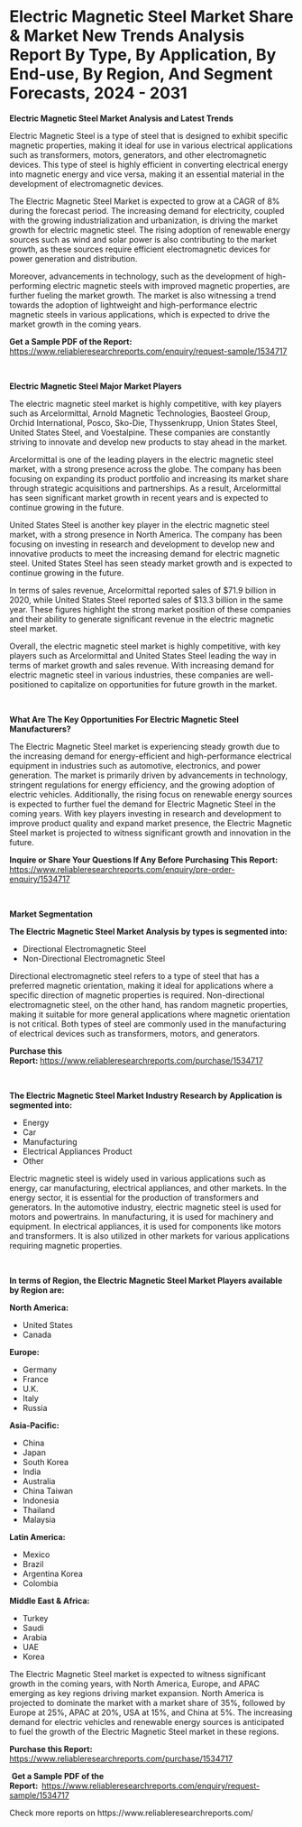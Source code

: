 <p><h1>Electric Magnetic Steel Market Share & Market New Trends Analysis Report By Type, By Application, By End-use, By Region, And Segment Forecasts, 2024 - 2031</h1></p><p><strong>Electric Magnetic Steel Market Analysis and Latest Trends</strong></p>
<p><p>Electric Magnetic Steel is a type of steel that is designed to exhibit specific magnetic properties, making it ideal for use in various electrical applications such as transformers, motors, generators, and other electromagnetic devices. This type of steel is highly efficient in converting electrical energy into magnetic energy and vice versa, making it an essential material in the development of electromagnetic devices.</p><p>The Electric Magnetic Steel Market is expected to grow at a CAGR of 8% during the forecast period. The increasing demand for electricity, coupled with the growing industrialization and urbanization, is driving the market growth for electric magnetic steel. The rising adoption of renewable energy sources such as wind and solar power is also contributing to the market growth, as these sources require efficient electromagnetic devices for power generation and distribution.</p><p>Moreover, advancements in technology, such as the development of high-performing electric magnetic steels with improved magnetic properties, are further fueling the market growth. The market is also witnessing a trend towards the adoption of lightweight and high-performance electric magnetic steels in various applications, which is expected to drive the market growth in the coming years.</p></p>
<p><strong>Get a Sample PDF of the Report:&nbsp;</strong> <a href="https://www.reliableresearchreports.com/enquiry/request-sample/1534717">https://www.reliableresearchreports.com/enquiry/request-sample/1534717</a></p>
<p>&nbsp;</p>
<p><strong>Electric Magnetic Steel Major Market Players</strong></p>
<p><p>The electric magnetic steel market is highly competitive, with key players such as Arcelormittal, Arnold Magnetic Technologies, Baosteel Group, Orchid International, Posco, Sko-Die, Thyssenkrupp, Union States Steel, United States Steel, and Voestalpine. These companies are constantly striving to innovate and develop new products to stay ahead in the market.</p><p>Arcelormittal is one of the leading players in the electric magnetic steel market, with a strong presence across the globe. The company has been focusing on expanding its product portfolio and increasing its market share through strategic acquisitions and partnerships. As a result, Arcelormittal has seen significant market growth in recent years and is expected to continue growing in the future.</p><p>United States Steel is another key player in the electric magnetic steel market, with a strong presence in North America. The company has been focusing on investing in research and development to develop new and innovative products to meet the increasing demand for electric magnetic steel. United States Steel has seen steady market growth and is expected to continue growing in the future.</p><p>In terms of sales revenue, Arcelormittal reported sales of $71.9 billion in 2020, while United States Steel reported sales of $13.3 billion in the same year. These figures highlight the strong market position of these companies and their ability to generate significant revenue in the electric magnetic steel market.</p><p>Overall, the electric magnetic steel market is highly competitive, with key players such as Arcelormittal and United States Steel leading the way in terms of market growth and sales revenue. With increasing demand for electric magnetic steel in various industries, these companies are well-positioned to capitalize on opportunities for future growth in the market.</p></p>
<p>&nbsp;</p>
<p><strong>What Are The Key Opportunities For Electric Magnetic Steel Manufacturers?</strong></p>
<p><p>The Electric Magnetic Steel market is experiencing steady growth due to the increasing demand for energy-efficient and high-performance electrical equipment in industries such as automotive, electronics, and power generation. The market is primarily driven by advancements in technology, stringent regulations for energy efficiency, and the growing adoption of electric vehicles. Additionally, the rising focus on renewable energy sources is expected to further fuel the demand for Electric Magnetic Steel in the coming years. With key players investing in research and development to improve product quality and expand market presence, the Electric Magnetic Steel market is projected to witness significant growth and innovation in the future.</p></p>
<p><strong>Inquire or Share Your Questions If Any Before Purchasing This Report:</strong> <a href="https://www.reliableresearchreports.com/enquiry/pre-order-enquiry/1534717">https://www.reliableresearchreports.com/enquiry/pre-order-enquiry/1534717</a></p>
<p>&nbsp;</p>
<p><strong>Market Segmentation</strong></p>
<p><strong>The Electric Magnetic Steel Market Analysis by types is segmented into:</strong></p>
<p><ul><li>Directional Electromagnetic Steel</li><li>Non-Directional Electromagnetic Steel</li></ul></p>
<p><p>Directional electromagnetic steel refers to a type of steel that has a preferred magnetic orientation, making it ideal for applications where a specific direction of magnetic properties is required. Non-directional electromagnetic steel, on the other hand, has random magnetic properties, making it suitable for more general applications where magnetic orientation is not critical. Both types of steel are commonly used in the manufacturing of electrical devices such as transformers, motors, and generators.</p></p>
<p><strong>Purchase this Report:&nbsp;</strong><a href="https://www.reliableresearchreports.com/purchase/1534717">https://www.reliableresearchreports.com/purchase/1534717</a></p>
<p>&nbsp;</p>
<p><strong>The Electric Magnetic Steel Market Industry Research by Application is segmented into:</strong></p>
<p><ul><li>Energy</li><li>Car</li><li>Manufacturing</li><li>Electrical Appliances Product</li><li>Other</li></ul></p>
<p><p>Electric magnetic steel is widely used in various applications such as energy, car manufacturing, electrical appliances, and other markets. In the energy sector, it is essential for the production of transformers and generators. In the automotive industry, electric magnetic steel is used for motors and powertrains. In manufacturing, it is used for machinery and equipment. In electrical appliances, it is used for components like motors and transformers. It is also utilized in other markets for various applications requiring magnetic properties.</p></p>
<p>&nbsp;</p>
<p><strong>In terms of Region, the Electric Magnetic Steel Market Players available by Region are:</strong></p>
<p>
    <p> <strong> North America: </strong>
        <ul>
            <li>United States</li>
            <li>Canada</li>
        </ul>
        </p> 
    <p> <strong> Europe: </strong>
        <ul>
            <li>Germany</li>
            <li>France</li>
            <li>U.K.</li>
            <li>Italy</li>
            <li>Russia</li>
        </ul>
        </p> 
    <p> <strong> Asia-Pacific: </strong>
        <ul>
            <li>China</li>
            <li>Japan</li>
            <li>South Korea</li>
            <li>India</li>
            <li>Australia</li>
            <li>China Taiwan</li>
            <li>Indonesia</li>
            <li>Thailand</li>
            <li>Malaysia</li>
        </ul>
        </p> 
    <p> <strong> Latin America: </strong>
        <ul>
            <li>Mexico</li>
            <li>Brazil</li>
            <li>Argentina Korea</li>
            <li>Colombia</li>
        </ul>
        </p> 
    <p> <strong> Middle East & Africa: </strong>
        <ul>
            <li>Turkey</li>
            <li>Saudi</li>
            <li>Arabia</li>
            <li>UAE</li>
            <li>Korea</li>
        </ul>
    </p>
    </p>
<p><p>The Electric Magnetic Steel market is expected to witness significant growth in the coming years, with North America, Europe, and APAC emerging as key regions driving market expansion. North America is projected to dominate the market with a market share of 35%, followed by Europe at 25%, APAC at 20%, USA at 15%, and China at 5%. The increasing demand for electric vehicles and renewable energy sources is anticipated to fuel the growth of the Electric Magnetic Steel market in these regions.</p></p>
<p><strong>Purchase this Report: </strong><a href="https://www.reliableresearchreports.com/purchase/1534717">https://www.reliableresearchreports.com/purchase/1534717</a></p>
<p>&nbsp;<strong>Get a Sample PDF of the Report:&nbsp;&nbsp;</strong><a href="https://www.reliableresearchreports.com/enquiry/request-sample/1534717">https://www.reliableresearchreports.com/enquiry/request-sample/1534717</a></p>
<p><strong></strong></p>
<p>Check more reports on https://www.reliableresearchreports.com/</p>